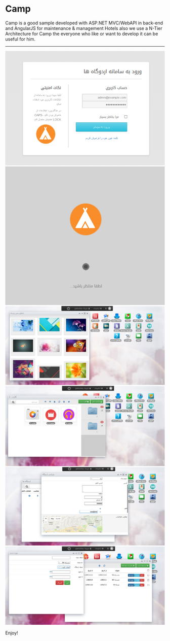 # Camp
Camp is a good sample developed with ASP.NET MVC/WebAPI in back-end and AngularJS for maintenance &amp; management Hotels
also we use a N-Tier Architecture for Camp the everyone who like or want to develop it can be useful for him.

----------------

![image](https://github.com/a-jahanshahlo/Camp/blob/master/Camps.WebUI/Content/1.png)
![image](https://github.com/a-jahanshahlo/Camp/blob/master/Camps.WebUI/Content/2.png)
![image](https://github.com/a-jahanshahlo/Camp/blob/master/Camps.WebUI/Content/3.png)
![image](https://github.com/a-jahanshahlo/Camp/blob/master/Camps.WebUI/Content/4.png)
![image](https://github.com/a-jahanshahlo/Camp/blob/master/Camps.WebUI/Content/5.png)
![image](https://github.com/a-jahanshahlo/Camp/blob/master/Camps.WebUI/Content/6.png)


Enjoy!
